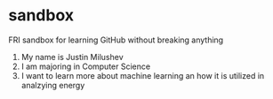 # sandbox
FRI sandbox for learning GitHub without breaking anything

1. My name is Justin Milushev
2. I am majoring in Computer Science
3. I want to learn more about machine learning an how it is utilized in analzying energy
